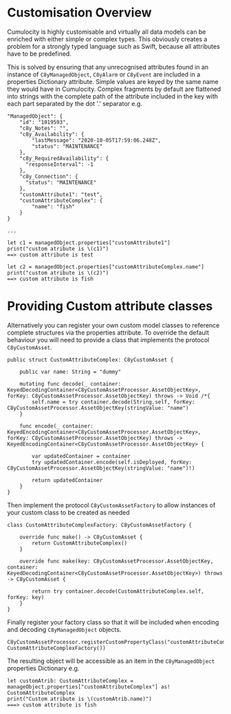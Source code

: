 # Customisation Overview #

Cumulocity is highly customisable and virtually all data models can be enriched with either simple or complex types.
This obviously creates a problem for a strongly typed language such as Swift, because all attributes have to be 
predefined. 

This is solved by ensuring that any unrecognised attributes found in an instance of `C8yManagedObject`, `C8yAlarm` 
or `C8yEvent` are included in a properties Dictionary attribute. Simple values are keyed by the same name they would 
have in Cumulocity. Complex fragments by default are flattened into strings with the complete path of the attribute included
in the key with each part separated by the dot '.' separator e.g.

```
"ManagedObject": {
	"id": "1019593",
    "c8y_Notes": "",
    "c8y_Availability": {
		"lastMessage": "2020-10-05T17:59:06.248Z",
		"status": "MAINTENANCE"
  	},
  	"c8y_RequiredAvailability": {
	  "responseInterval": -1
  	},
  	"c8y_Connection": {
	  "status": "MAINTENANCE"
  	},
  	"customAttribute1": "test",
	"customAttributeComplex": {
		"name": "fish"
	}
}

...

let c1 = managedObject.properties["customAttribute1"]
print("custom atribute is \(c1)")
==> custom attribute is test

let c2 = managedObject.properties["customAttributeComplex.name"]
print("custom atribute is \(c2)")
==> custom attribute is fish
``` 

# Providing Custom attribute classes #

Alternatively you can register your own custom model classes to reference complete structures via the properties attribute.
To override the default behaviour you will need to provide a class that implements the protocol `C8yCustomAsset`.

```
public struct CustomAttributeComplex: C8yCustomAsset {
	
	public var name: String = "dummy"
	
	mutating func decode(_ container: KeyedDecodingContainer<C8yCustomAssetProcessor.AssetObjectKey>, forKey: C8yCustomAssetProcessor.AssetObjectKey) throws -> Void /*{
		self.name = try container.decode(String.self, forKey: C8yCustomAssetProcessor.AssetObjectKey(stringValue: "name")
	}

	func encode(_ container: KeyedEncodingContainer<C8yCustomAssetProcessor.AssetObjectKey>, forKey: C8yCustomAssetProcessor.AssetObjectKey) throws -> 	KeyedEncodingContainer<C8yCustomAssetProcessor.AssetObjectKey> {
	
		var updatedContainer = container
		try updatedContainer.encode(self.isDeployed, forKey: C8yCustomAssetProcessor.AssetObjectKey(stringValue: "name")!)
		
		return updatedContainer
	}
}
```

Then implement the protocol `C8yCustomAssetFactory` to allow instances of your custom class to be created as needed

```
class CustomAttributeComplexFactory: C8yCustomAssetFactory {
	
	override func make() -> C8yCustomAsset {
		return CustomAttributeComplex()
	}
	
	override func make(key: C8yCustomAssetProcessor.AssetObjectKey, container: KeyedDecodingContainer<C8yCustomAssetProcessor.AssetObjectKey>) throws -> C8yCustomAsset {
				
		return try container.decode(CustomAttributeComplex.self, forKey: key)
	}
}
```

Finally register your factory class so that it will be included when encoding and decoding `C8yManagedObject` objects.

```
C8yCustomAssetProcessor.registerCustomPropertyClass("customAttributeComplex", CustomAttributeComplexFactory())

```

The resulting object will be accessible as an item in the `C8yManagedObject` properties Dictionary e.g.

```
let customAtrib: CustomAttributeComplex = manageObject.properties["customAttributeComplex"] as! CustomAttributeComplex
print("Custom atribute is \(customAtrib.name)")
===> custom attribute is fish
```

